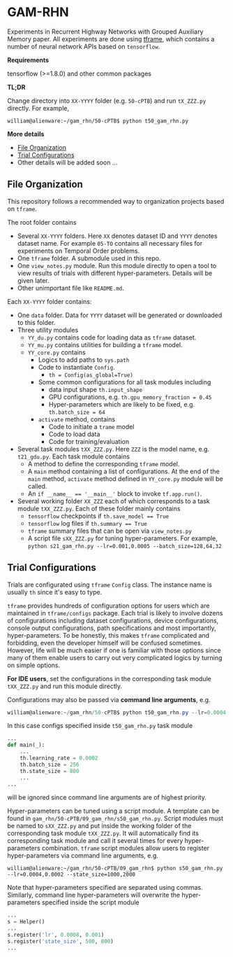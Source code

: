GAM-RHN
=========
Experiments in Recurrent Highway Networks with Grouped Auxiliary Memory paper.
All experiments are done using [tframe](https://github.com/WilliamRo/tframe), which contains a number of neural network APIs based on ```tensorflow```.

**Requirements**

tensorflow (>=1.8.0) and other common packages

**TL;DR**

Change directory into `XX-YYYY` folder (e.g. `50-cPTB`) and run `tX_ZZZ.py` directly. For example,

```shell
william@alienware:~/gam_rhn/50-cPTB$ python t50_gam_rhn.py
```

**More details**

- [File Organization](#file-organization)
- [Trial Configurations](#trial-configurations)
- Other details will be added soon ...

## File Organization

This repository follows a recommended way to organization projects based on `tframe`.

The root folder contains

- Several `XX-YYYY` folders. Here `XX` denotes dataset ID and `YYYY` denotes dataset name. For example `05-TO` contains all necessary files for experiments on Temporal Order problems.
- One `tframe` folder. A submodule used in this repo.
- One `view_notes.py` module. Run this module directly to open a tool to view results of trials with different hyper-parameters. Details will be given later.
- Other unimportant file like `README.md`.

Each `XX-YYYY` folder contains:

- One `data` folder. Data for `YYYY` dataset will be generated or downloaded to this folder.
- Three utility modules
  - `YY_du.py` contains code for loading data as `tframe` dataset.
  - `YY_mu.py` contains utilities for building a `tframe` model.
  - `YY_core.py` contains
    - Logics to add paths to `sys.path`
    - Code to instantiate `Config`. 
      - `th = Config(as_global=True)`
    - Some common configurations for all task modules including 
      - data input shape `th.input_shape`
      - GPU configurations, e.g. `th.gpu_memory_fraction = 0.45`
      - Hyper-parameters which are likely to be fixed, e.g. `th.batch_size = 64` 
    - `activate` method, contains
      - Code to initiate a `trame` model
      - Code to load data
      - Code for training/evaluation
- Several task modules `tXX_ZZZ.py`. Here `ZZZ` is the model name, e.g. `t21_gdu.py`.  Each task module contains 
  - A method to define the corresponding `tframe` model. 
  - A `main` method containing a list of configurations. At the end of the `main` method, `activate` method defined in `YY_core.py` module will be called.
  - An `if __name__ == '__main__'` block to invoke `tf.app.run()`.
- Several working folder `XX_ZZZ` each of which corresponds to a task module `tXX_ZZZ.py`. Each of these folder mainly contains
  - `tensorflow` checkpoints if `th.save_model == True`
  - `tensorflow` log files if `th.summary == True`
  - `tframe` summary files that can be open via `view_notes.py`
  - A script file `sXX_ZZZ.py` for tuning hyper-parameters. For example, `python s21_gam_rhn.py --lr=0.001,0.0005 --batch_size=128,64,32` 

## Trial Configurations

Trials are configurated using `tframe` `Config` class. The instance name is usually `th` since it's easy to type. 

`tframe` provides hundreds of configuration options for users which are maintained in `tframe/configs` package. Each trial is likely to involve dozens of configurations including dataset configurations, device configurations, console output configurations, path specifications and most importantly, hyper-parameters. To be honestly, this makes `tframe` complicated and forbidding, even the developer himself will be confused sometimes. However, life will be much easier if one is familiar with those options since many of them enable users to carry out very complicated logics by turning on simple options.

**For IDE users**, set the configurations in the corresponding task module `tXX_ZZZ.py` and run this module directly.

Configurations may also be passed via **command line arguments**, e.g.

```powershell
william@alienware:~/gam_rhn/50-cPTB$ python t50_gam_rhn.py --lr=0.0004 --batch_size=128 --state_size=1000
```

In this case configs specified inside `t50_gam_rhn.py` task module

```python
...
def main(_):
    ...
    th.learning_rate = 0.0002
    th.batch_size = 256
    th.state_size = 800
    ...
...
```

will be ignored since command line arguments are of highest priority.

Hyper-parameters can be tuned using a script module. A template can be found in `gam_rhn/50-cPTB/09_gam_rhn/s50_gam_rhn.py`. Script modules must be named to `sXX_ZZZ.py` and put inside the working folder of the corresponding task module `tXX_ZZZ.py`. It will automatically find its corresponding task module and call it several times for every hyper-parameters combination. `tframe` script modules allow users to register hyper-parameters via command line arguments, e.g. 

```shell
william@alienware:~/gam_rhn/50-cPTB/09_gam_rhn$ python s50_gam_rhn.py --lr=0.0004,0.0002 --state_size=1000,2000
```

Note that hyper-parameters specified are separated using commas. Similarly, command line hyper-parameters will overwrite the hyper-parameters specified inside the script module

```python
...
s = Helper()
...
s.register('lr', 0.0008, 0.001)
s.register('state_size', 500, 800)
...
```








